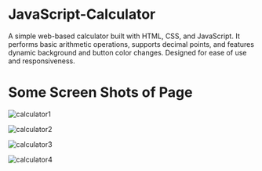 # JavaScript-Calculator
A simple web-based calculator built with HTML, CSS, and JavaScript. It performs basic arithmetic operations, supports decimal points, and features dynamic background and button color changes. Designed for ease of use and responsiveness.

# Some Screen Shots of Page

![calculator1](https://github.com/user-attachments/assets/861aa678-6eb7-4844-8e8a-31b2bd468a09)

![calculator2](https://github.com/user-attachments/assets/071de79a-3d9a-4546-a623-766d17a7a21d)

![calculator3](https://github.com/user-attachments/assets/ef65442b-81c8-47cb-93a9-9361943d1196)

![calculator4](https://github.com/user-attachments/assets/ee30abca-f277-40ed-9a27-e63abc500363)
